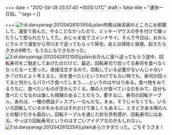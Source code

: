 
+++
date = "2012-04-28 23:57:40 +0000 UTC"
draft = false
title = "連休一日目。"
tags = []

+++
<img src="http://cdn-ak.f.st-hatena.com/images/fotolife/d/daruyanagi/20120428/20120428103954.jpg" alt="f:id:daruyanagi:20120428103954j:plain" title="f:id:daruyanagi:20120428103954j:plain" class="hatena-fotolife"/>昨晩は妹夫婦のところにお邪魔して、浦安で呑んだ。やることなかったので、ミッキーマウスの手を付けて踊ったりして怒られたりしてた。おじゃま虫でゴメンナサイ。そんで今日は、おかんにクルマで浦安から市川まで送ってもらって帰宅。あとは掃除と昼寝。起きたら夕方の6時で、もうなにもできなかった。<img src="http://cdn-ak.f.st-hatena.com/images/fotolife/d/daruyanagi/20120428/20120428121005.jpg" alt="f:id:daruyanagi:20120428121005j:plain" title="f:id:daruyanagi:20120428121005j:plain" class="hatena-fotolife"/>おかんに家へ送ってもらう途中、回転寿司をご馳走してあげたのだけど、最近、回転寿司で回ってる寿司を食べなくなったなーと思った。直接注文するので、回転している必要がないんじゃないか？けれどよく考えると、何を食べたいというわけでもない時でも、寿司が回ってると何かしらパクパク食べてしまう……というのはやはりある。食べ物をみてるうちに、食べたいものが浮かんでくる。隣の人が食べているのをみて、自分も食べたくなるのは誰しも経験のあることだろう。要するに、寿司の回転テーブル、あれは、一種の商品ディスプレーなんだな。まぁ、そうじゃなくても、いろいろ回転しているのをみるのはそれだけで楽しくもあるし、ときどきある隣の人との駆け引きも面白い。回転テーブルを通じた妙な共有感が、回転寿司にはある。やっぱり回転寿司というのはすごいアイデアなのかもしれない。<img src="http://cdn-ak.f.st-hatena.com/images/fotolife/d/daruyanagi/20120428/20120428122541.jpg" alt="f:id:daruyanagi:20120428122541j:plain" title="f:id:daruyanagi:20120428122541j:plain" class="hatena-fotolife"/>あら汁タダだった。ごちそうさま！


